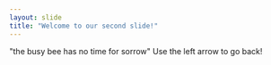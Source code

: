 ```yaml
---
layout: slide
title: "Welcome to our second slide!"
---
```

"the busy bee has no time for sorrow"
Use the left arrow to go back!
